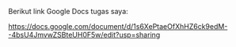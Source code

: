 Berikut link Google Docs tugas saya:

https://docs.google.com/document/d/1s6XePtaeOfXhHZ6ck9edM--4bsU4JmvwZSBteUH0F5w/edit?usp=sharing